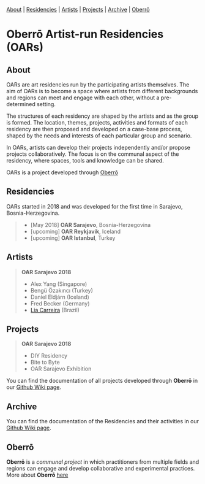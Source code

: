 
[About](https://oaresidencies.github.io/#about) | [Residencies](https://oaresidencies.github.io/#residencies) | [Artists](https://oaresidencies.github.io/#artists) | [Projects](https://oaresidencies.github.io/#projects) | [Archive](https://oaresidencies.github.io/#archive) | [Oberrō](https://oaresidencies.github.io/#oberro) 

# Oberrō Artist-run Residencies (OARs)

## **About**

OARs are art residencies run by the participating artists themselves. The aim of OARs is to become a space where artists from different backgrounds and regions can meet and engage with each other, without a pre-determined setting. 

The structures of each residency are shaped by the artists and as the group is formed. The location, themes, projects, activities and formats of each residency are then proposed and developed on a case-base process, shaped by the needs and interests of each particular group and scenario. 

In OARs, artists can develop their projects independently and/or propose projects collaboratively. The focus is on the communal aspect of the residency, where spaces, tools and knowledge can be shared. 

OARs is a project developed through [Oberrō](https://oaresidencies.github.io/#oberro) 


## **Residencies**

OARs started in 2018 and was developed for the first time in Sarajevo, Bosnia-Herzegovina. 

> - [May 2018] **OAR Sarajevo**, Bosnia-Herzegovina
> - [upcoming] **OAR Reykjavik**, Iceland
> - [upcoming] **OAR Istanbul**, Turkey


## **Artists**

> **OAR Sarajevo 2018**
> - Alex Yang (Singapore) 
> - Bengü Özakıncı (Turkey)
> - Daníel Eldjárn (Iceland)
> - Fred Becker (Germany)
> - [Lia Carreira](https://liacarreira.com/) (Brazil)



## **Projects**

> **OAR Sarajevo 2018**
> - DIY Residency 
> - Bite to Byte 
> - OAR Sarajevo Exhibition 

You can find the documentation of all projects developed through **Oberrō** in our [Github Wiki page](https://github.com/oberro/oberro.github.io/wiki). 


## **Archive**

You can find the documentation of the Residencies and their activities in our [Github Wiki page](https://github.com/oberro/oberro.github.io/wiki). 



## **Oberrō**

**Oberrō** is a *communal project* in which practitioners from multiple fields and regions can engage and develop collaborative and experimental practices. More about **Oberrō** [here](https://oberro.github.io/)



